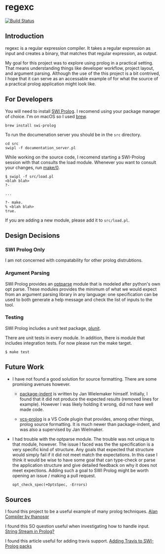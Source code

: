# regexc

[![Build Status](https://travis-ci.org/SallySoul/regexc.svg?branch=master)](https://travis-ci.org/SallySoul/regexc)

## Introduction

regexc is a regular expression compiler. It takes a regular expression as input and creates a binary,
that matches that regular expression, as output.

My goal for this project was to explore using prolog in a practical setting. That means understanding
things like developer workflow, project layout, and argument parsing. Although the use of the this 
project is a bit contrived, I hope that it can serve as an accessable example of for what the source
of a practical prolog application might look like.

## For Developers

You will need to install [SWI Prolog](http://www.swi-prolog.org). I recomend using your package 
manager of choice. I'm on macOS so I used [brew](https://brew.sh).

```
brew install swi-prolog
```

To run the documenation server you should be in the `src` directory.

```
cd src
swipl -f documentation_server.pl
```

While working on the source code, I recomend starting a SWI-Prolog session with that consults the load module.
Whenever you want to consult your changes, run [make/0](http://www.swi-prolog.org/pldoc/doc_for?object=make/0).

```
$ swipl -f src/load.pl
<blah blah>
?-

...

?- make.
% <blah blah>
true.
```

If you are adding a new module, please add it to `src/load.pl`.

## Design Decisions

### SWI Prolog Only

I am not concerned with compatability for other prolog distrubtions.

### Argument Parsing
	
SWI Prolog provides an [optparse](http://www.swi-prolog.org/pldoc/man?section=optparse) module that is
modeled after python's own opt parse. These modules provides the minimum of what we would expect from 
an argument parsing library in any language: one specification can be used to both generate a help 
message and check the list of inputs to the tool.

### Testing

SWI Prolog includes a unit test package, [plunit](http://www.swi-prolog.org/pldoc/doc_for?object=section(%27packages/plunit.html%27)).

There are unit tests in every module. In addition, there is module that includes integration tests.
For now please run the make target.

```
$ make test
```

## Future Work

* I have not found a good solution for source formatting. There are some promising avenues however.

	- [package-indent](https://github.com/SWI-Prolog/packages-indent/blob/master/indent.pl) is written by
Jan Wielemaker himself. Initially, I found that it did not produce the expected results (removed
lines for example). However I was likely holding it wrong, did not have well made code.

	- [vcs-prolog](https://github.com/arthwang/vsc-prolog) is a VS Code plugin that provides, among
other things, prolog source formatting. It is much newer than package-indent, and was also a supervised
by Jan Wielmaker.

* I had trouble with the optparse module. The trouble was not unique to that module, however. The
issue I faced was the the specification is a very specific kind of structure. Any goals that 
expected that structure would simply fail if it did not meet match the expectations. In this case
I think it would be wise to have some goal that can type-check or parse the application structure
and give detailed feedback on why it does not meet expections. Adding such a goal to SWI Prolog might
be worth opening an issue / making a pull request.

	```
	opt_check_spec(+OptsSpec, -Errors)
	```

## Sources

I found this project to be a useful example of many prolog techniques.
[Alan Compiler by thanosqr](https://github.com/thanosqr/Alan-Prolog-Compiler)

I found this SO question useful when investigating how to handle input.
[String Stream in Prolog?](https://stackoverflow.com/questions/23593156/string-stream-in-prolog)

I found this article useful for adding travis support.
[Adding Travis to SWI-Prolog packs](https://rlaanemets.com/post/show/adding-travis-to-swi-prolog-packs)
